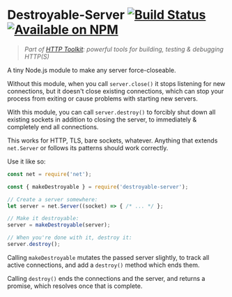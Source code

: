 # Destroyable-Server [![Build Status](https://github.com/httptoolkit/destroyable-server/workflows/CI/badge.svg)](https://github.com/httptoolkit/destroyable-server/actions) [![Available on NPM](https://img.shields.io/npm/v/destroyable-server.svg)](https://npmjs.com/package/destroyable-server)

> _Part of [HTTP Toolkit](https://httptoolkit.tech): powerful tools for building, testing & debugging HTTP(S)_

A tiny Node.js module to make any server force-closeable.

Without this module, when you call `server.close()` it stops listening for new connections, but it doesn't close existing connections, which can stop your process from exiting or cause problems with starting new servers.

With this module, you can call `server.destroy()` to forcibly shut down all existing sockets in addition to closing the server, to immediately & completely end all connections.

This works for HTTP, TLS, bare sockets, whatever. Anything that extends `net.Server` or follows its patterns should work correctly.

Use it like so:

```javascript
const net = require('net');

const { makeDestroyable } = require('destroyable-server');

// Create a server somewhere:
let server = net.Server((socket) => { /* ... */ };

// Make it destroyable:
server = makeDestroyable(server);

// When you're done with it, destroy it:
server.destroy();
```

Calling `makeDestroyable` mutates the passed server slightly, to track all active connections, and add a `destroy()` method which ends them.

Calling `destroy()` ends the connections and the server, and returns a promise, which resolves once that is complete.